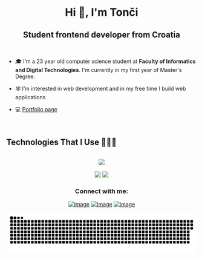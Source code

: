 <h1 align="center">Hi 👋, I'm Tonči</h1>
<h2 align="center">Student frontend developer from Croatia</h3><br>

- 🎓 I’m a 23 year old computer science student at **Faculty of Informatics and Digital Technologies**. I'm currently in my first year of Master's Degree.

- 🕸️ I’m interested in web development and in my free time I build web applications

- 💻 <a href="https://www.marinactonci.xyz/" target="_blank">Portfolio page</a>

<br>
<h2 style="display: inline-block" align="center">Technologies That I Use 👨🏻‍💻</h2>
<!--tech stack icons-->
<p align="center">
  <a href="https://skillicons.dev">
    <img src="https://skillicons.dev/icons?i=html,css,js,ts,angular,react,nextjs,tailwind,figma,firebase,mongodb,prisma,supabase,nodejs,express,git,github,webstorm,netlify,vercel,vscode,webstorm&perline=11" />
  </a>
</p>

<div align= "center">
  <img height= "150" src="https://github-readme-stats.vercel.app/api?username=marinactonci&theme=tokyonight&show_icons=true" />
  <img height= "150" src="https://github-readme-stats.vercel.app/api/top-langs/?username=marinactonci&layout=compact&theme=tokyonight&hide=less" />
</div>

<h3 align="center">Connect with me:</h3>
<div align="center">

[![image](https://img.shields.io/badge/LinkedIn-0077B5?style=for-the-badge&logo=linkedin&logoColor=white)](https://www.linkedin.com/in/marinactonci/)
[![image](https://img.shields.io/badge/Instagram-E4405F?style=for-the-badge&logo=instagram&logoColor=white)](https://www.instagram.com/marinactonci/)
[![image](https://img.shields.io/badge/Gmail-D14836?style=for-the-badge&logo=gmail&logoColor=white)](mailto:toncimarinac@gmail.com)
  
</div>

<p align="center">
 <img width="1000" src="assets/github-snake.svg" alt="snake"/>
</p>
